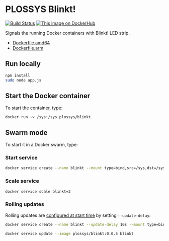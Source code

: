 # PLOSSYS Blinkt!

[![Build Status](https://travis-ci.org/plossys/blinkt.svg?branch=master)](https://travis-ci.org/plossys/blinkt)
[![This image on DockerHub](https://img.shields.io/docker/pulls/plossys/blinkt.svg)](https://hub.docker.com/r/plossys/blinkt/)

Signals the running Docker containers with Blinkt! LED strip.

- [Dockerfile.amd64](https://github.com/plossys/blinkt/blob/master/Dockerfile.amd64)
- [Dockerfile.arm](https://github.com/plossys/blinkt/blob/master/Dockerfile.arm)

## Run locally

```bash
npm install
sudo node app.js
```

## Start the Docker container

To start the container, type:

```
docker run -v /sys:/sys plossys/blinkt
```

## Swarm mode

To start it in a Docker swarm, type:

### Start service

```bash
docker service create --name blinkt --mount type=bind,src=/sys,dst=/sys plossys/blinkt:0.0.3
```

### Scale service

```bash
docker service scale blinkt=3
```

### Rolling updates

Rolling updates are [configured at start time](https://docs.docker.com/engine/swarm/swarm-tutorial/rolling-update/) by setting `--update-delay`:

```bash
docker service create --name blinkt --update-delay 10s --mount type=bind,src=/sys,dst=/sys plossys/blinkt:0.0.3
```

```bash
docker service update --image plossys/blinkt:0.0.5 blinkt
```

